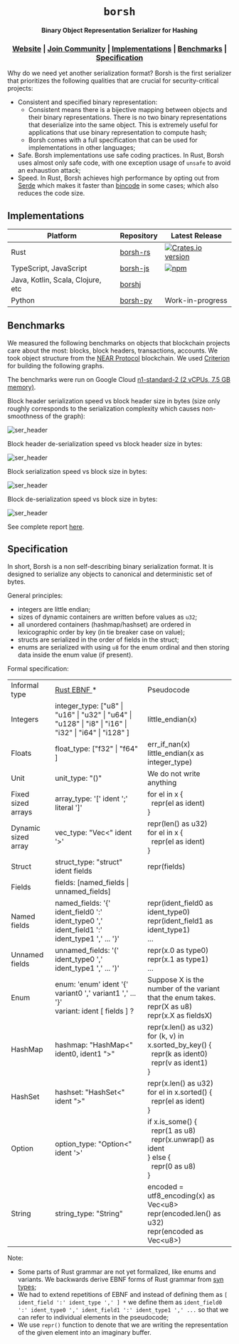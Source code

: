 <div align="center">

  <h1><code>borsh</code></h1>

  <p>
    <strong>Binary Object Representation Serializer for Hashing</strong>
  </p>
  
  <h3>
    <a href="https://borsh.io">Website</a>
    <span> | </span>
    <a href="https://near.chat">Join Community</a>
    <span> | </span>
    <a href="https://github.com/nearprotocol/borsh#implementations">Implementations</a>
    <span> | </span>
    <a href="https://github.com/nearprotocol/borsh#benchmarks">Benchmarks</a>
    <span> | </span>
    <a href="https://github.com/nearprotocol/borsh#specification">Specification</a>
  </h3>
</div>

Why do we need yet another serialization format? Borsh is the first serializer that prioritizes the following qualities that are crucial for security-critical projects:

- Consistent and specified binary representation:
  - Consistent means there is a bijective mapping between objects and their binary representations. There is no two binary representations that deserialize
    into the same object. This is extremely useful for applications that use binary representation to compute hash;
  - Borsh comes with a full specification that can be used for implementations in other languages;
- Safe. Borsh implementations use safe coding practices. In Rust, Borsh uses almost only safe code, with one exception usage of `unsafe` to avoid an exhaustion attack;
- Speed. In Rust, Borsh achieves high performance by opting out from [Serde](https://serde.rs) which makes it faster
  than [bincode](https://github.com/servo/bincode) in some cases; which also reduces the code size.

## Implementations

| Platform                          | Repository                                   | Latest Release                                                                                                                                 |
| --------------------------------- | -------------------------------------------- | ---------------------------------------------------------------------------------------------------------------------------------------------- |
| Rust                              | [borsh-rs](https://github.com/near/borsh-rs) | <a href="https://crates.io/crates/borsh"><img src="https://img.shields.io/crates/v/borsh.svg?style=flat-square" alt="Crates.io version" /></a> |
| TypeScript, JavaScript            | [borsh-js](https://github.com/near/borsh-js) | <a href="https://npmjs.com/borsh"><img alt="npm" src="https://img.shields.io/npm/v/borsh.svg?style=flat-square"></a>                           |
| Java, Kotlin, Scala, Clojure, etc | [borshj](https://github.com/near/borshj)     |                                                                                                                                                |
| Python                            | [borsh-py](https://github.com/near/borsh-py) | Work-in-progress                                                                                                                               |

## Benchmarks

We measured the following benchmarks on objects that blockchain projects care about the most: blocks, block headers,
transactions, accounts. We took object structure from the [NEAR Protocol](https://near.org) blockchain.
We used [Criterion](https://bheisler.github.io/criterion.rs/book/index.html) for building the following graphs.

The benchmarks were run on Google Cloud [n1-standard-2 (2 vCPUs, 7.5 GB memory)](https://cloud.google.com/compute/docs/machine-types).

Block header serialization speed vs block header size in bytes (size only roughly corresponds to the serialization complexity which causes non-smoothness of the graph):

![ser_header](http://borsh.io/criterion/ser_header/report/lines.svg)

Block header de-serialization speed vs block header size in bytes:

![ser_header](http://borsh.io/criterion/de_header/report/lines.svg)

Block serialization speed vs block size in bytes:

![ser_header](http://borsh.io/criterion/ser_block/report/lines.svg)

Block de-serialization speed vs block size in bytes:

![ser_header](http://borsh.io/criterion/de_block/report/lines.svg)

See complete report [here](http://borsh.io/criterion/report/index.html).

## Specification

In short, Borsh is a non self-describing binary serialization format. It is designed to serialize any objects to canonical and deterministic set of bytes.

General principles:

- integers are little endian;
- sizes of dynamic containers are written before values as `u32`;
- all unordered containers (hashmap/hashset) are ordered in lexicographic order by key (in tie breaker case on value);
- structs are serialized in the order of fields in the struct;
- enums are serialized with using `u8` for the enum ordinal and then storing data inside the enum value (if present).

Formal specification:

<div>
  <table>
    <tr>
      <td>Informal type</td>
      <td><a href="https://doc.rust-lang.org/grammar.html">Rust EBNF </a> * </td>
      <td>Pseudocode</td>
    </tr>
    <tr>
      <td>Integers</td>
      <td>integer_type: ["u8" | "u16" | "u32" | "u64" | "u128" | "i8" | "i16" | "i32" | "i64" | "i128" ]</td>
      <td>little_endian(x)</td>
    </tr>
    <tr>
      <td>Floats</td>
      <td>float_type: ["f32" | "f64" ]</td>
      <td>
        err_if_nan(x)<br/>
        little_endian(x as integer_type)
      </td>
    </tr>
    <tr>
      <td>Unit</td>
      <td>unit_type: "()"</td>
      <td>We do not write anything</td>
    </tr>
    <tr>
      <td>Fixed sized arrays</td>
      <td>array_type: '[' ident ';' literal ']'</td>
      <td>
        for el in x {<br/>
        &nbsp; repr(el as ident)<br/>
        }
      </td>
    </tr>
    <tr>
      <td>Dynamic sized array</td>
      <td>vec_type: "Vec&lt;" ident '&gt;'</td>
      <td>
        repr(len() as u32)<br/>
        for el in x {<br/>
        &nbsp; repr(el as ident)<br/>
        }
      </td>
    </tr>
    <tr>
      <td>Struct</td>
      <td>struct_type: "struct" ident fields</td>
      <td>repr(fields)</td>
    </tr>
    <tr>
      <td>Fields</td>
      <td>fields: [named_fields | unnamed_fields]</td>
      <td></td>
    </tr>
    <tr>
      <td>Named fields</td>
      <td>named_fields: '{' ident_field0 ':' ident_type0 ',' ident_field1 ':' ident_type1 ',' ... '}'</td>
      <td>
        repr(ident_field0 as ident_type0)<br/>
        repr(ident_field1 as ident_type1)<br/>
        ...
      </td>
    </tr>
    <tr>
      <td>Unnamed fields</td>
      <td>unnamed_fields: '(' ident_type0 ',' ident_type1 ',' ... ')'</td>
      <td>
        repr(x.0 as type0)<br/>
        repr(x.1 as type1)<br/>
        ...
      </td>
    </tr>
    <tr>
      <td>Enum</td>
      <td>
        enum: 'enum' ident '{' variant0 ',' variant1 ',' ... '}'<br/>
        variant: ident [ fields ] ?
      </td>
      <td>
        Suppose X is the number of the variant that the enum takes.<br/>
        repr(X as u8)<br/>
        repr(x.X as fieldsX)
      </td>
    </tr>
    <tr>
      <td>HashMap</td>
      <td>hashmap: "HashMap&lt;" ident0, ident1 "&gt;"</td>
      <td>
        repr(x.len() as u32)<br/>
        for (k, v) in x.sorted_by_key() {<br/>
        &nbsp; repr(k as ident0)<br/>
        &nbsp; repr(v as ident1)<br/>
        }
      </td>
    </tr>
    <tr>
      <td>HashSet</td>
      <td>hashset: "HashSet&lt;" ident "&gt;"</td>
      <td>
        repr(x.len() as u32)<br/>
        for el in x.sorted() {<br/>
        &nbsp; repr(el as ident)<br/>
        }
      </td>
    </tr>
    <tr>
      <td>Option</td>
      <td>option_type: "Option&lt;" ident '&gt;'</td>
      <td>
        if x.is_some() {<br/>
        &nbsp; repr(1 as u8)<br/>
        &nbsp; repr(x.unwrap() as ident <br/>
        } else {<br/>
        &nbsp; repr(0 as u8)<br/>
        }
      </td>
    </tr>
    <tr>
      <td>String</td>
      <td>string_type: "String"</td>
      <td>
        encoded = utf8_encoding(x) as Vec&lt;u8&gt;<br/>
        repr(encoded.len() as u32)<br/>
        repr(encoded as Vec&lt;u8&gt;)
      </td>
    </tr>
  </table>
</div>

Note:

- Some parts of Rust grammar are not yet formalized, like enums and variants. We backwards derive EBNF forms of Rust grammar from [syn types](https://github.com/dtolnay/syn);
- We had to extend repetitions of EBNF and instead of defining them as `[ ident_field ':' ident_type ',' ] *` we define them as `ident_field0 ':' ident_type0 ',' ident_field1 ':' ident_type1 ',' ...` so that we can refer to individual elements in the pseudocode;
- We use `repr()` function to denote that we are writing the representation of the given element into an imaginary buffer.
